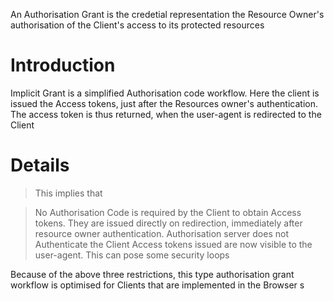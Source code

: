 An Authorisation Grant is the credetial representation the Resource Owner's authorisation of the Client's access to its protected resources

# Introduction #

Implicit Grant is a simplified Authorisation code workflow. Here the client is issued the Access tokens, just after the Resources owner's authentication. The access token is thus returned, when the user-agent is redirected to the Client


# Details #

> This implies that

> No Authorisation Code is required by the Client to obtain Access tokens. They are issued directly on redirection, immediately after resource owner authentication.
> Authorisation server does not Authenticate the Client
> Access tokens issued are now visible to the user-agent. This can pose some security loops

Because of the above three restrictions, this type authorisation grant workflow is optimised for Clients that are implemented in the Browser
s